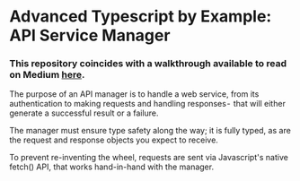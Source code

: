# Advanced Typescript by Example: API Service Manager

### This repository coincides with a walkthrough available to read on Medium [here](https://medium.com/@rossbulat/advanced-typescript-by-example-api-service-manager-7ea591f5eba8).

The purpose of an API manager is to handle a web service, from its authentication to making requests and handling responses -  that will either generate a successful result or a failure.

The manager must ensure type safety along the way; it is fully typed, as are the request and response objects you expect to receive.

To prevent re-inventing the wheel, requests are sent via Javascript's native fetch() API, that works hand-in-hand with the manager.
